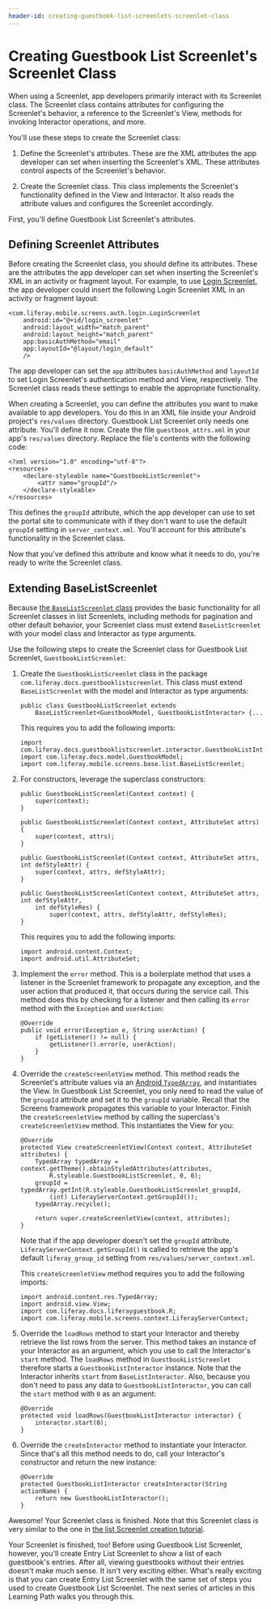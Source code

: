```yaml
---
header-id: creating-guestbook-list-screenlets-screenlet-class
---
```


# Creating Guestbook List Screenlet's Screenlet Class

When using a Screenlet, app developers primarily interact with its Screenlet 
class. The Screenlet class contains attributes for configuring the Screenlet's 
behavior, a reference to the Screenlet's View, methods for invoking Interactor 
operations, and more. 

You'll use these steps to create the Screenlet class: 

1.  Define the Screenlet's attributes. These are the XML attributes the app 
    developer can set when inserting the Screenlet's XML. These attributes 
    control aspects of the Screenlet's behavior. 

2.  Create the Screenlet class. This class implements the Screenlet's 
    functionality defined in the View and Interactor. It also reads the 
    attribute values and configures the Screenlet accordingly. 

First, you'll define Guestbook List Screenlet's attributes. 

## Defining Screenlet Attributes

Before creating the Screenlet class, you should define its attributes. These are 
the attributes the app developer can set when inserting the Screenlet's XML in 
an activity or fragment layout. For example, to use 
[Login Screenlet](/docs/6-2/reference/-/knowledge_base/r/loginscreenlet-for-android), 
the app developer could insert the following Login Screenlet XML in an activity 
or fragment layout: 

    <com.liferay.mobile.screens.auth.login.LoginScreenlet
        android:id="@+id/login_screenlet"
        android:layout_width="match_parent"
        android:layout_height="match_parent"
        app:basicAuthMethod="email"
        app:layoutId="@layout/login_default"
        />

The app developer can set the `app` attributes `basicAuthMethod` and `layoutId` 
to set Login Screenlet's authentication method and View, respectively. The 
Screenlet class reads these settings to enable the appropriate functionality. 

When creating a Screenlet, you can define the attributes you want to make 
available to app developers. You do this in an XML file inside your Android 
project's `res/values` directory. Guestbook List Screenlet only needs one 
attribute. You'll define it now. Create the file `guestbook_attrs.xml` in your 
app's `res/values` directory. Replace the file's contents with the following 
code: 

    <?xml version="1.0" encoding="utf-8"?>
    <resources>
        <declare-styleable name="GuestbookListScreenlet">
            <attr name="groupId"/>
        </declare-styleable>
    </resources>

This defines the `groupId` attribute, which the app developer can use to set the 
portal site to communicate with if they don't want to use the default `groupId` 
setting in `server_context.xml`. You'll account for this attribute's 
functionality in the Screenlet class. 

Now that you've defined this attribute and know what it needs to do, you're 
ready to write the Screenlet class. 

## Extending BaseListScreenlet

Because 
[the `BaseListScreenlet` class](https://github.com/liferay/liferay-screens/blob/master/android/library/src/main/java/com/liferay/mobile/screens/base/list/BaseListScreenlet.java) 
provides the basic functionality for all Screenlet classes in list Screenlets, 
including methods for pagination and other default behavior, your Screenlet 
class must extend `BaseListScreenlet` with your model class and Interactor as 
type arguments. 

Use the following steps to create the Screenlet class for Guestbook List 
Screenlet, `GuestbookListScreenlet`:

1.  Create the `GuestbookListScreenlet` class in the package 
    `com.liferay.docs.guestbooklistscreenlet`. This class must extend 
    `BaseListScreenlet` with the model and Interactor as type arguments: 

        public class GuestbookListScreenlet extends 
            BaseListScreenlet<GuestbookModel, GuestbookListInteractor> {...

    This requires you to add the following imports: 

        import com.liferay.docs.guestbooklistscreenlet.interactor.GuestbookListInteractor;
        import com.liferay.docs.model.GuestbookModel;
        import com.liferay.mobile.screens.base.list.BaseListScreenlet;

2.  For constructors, leverage the superclass constructors: 

        public GuestbookListScreenlet(Context context) {
            super(context);
        }

        public GuestbookListScreenlet(Context context, AttributeSet attrs) {
            super(context, attrs);
        }

        public GuestbookListScreenlet(Context context, AttributeSet attrs, int defStyleAttr) {
            super(context, attrs, defStyleAttr);
        }

        public GuestbookListScreenlet(Context context, AttributeSet attrs, int defStyleAttr, 
            int defStyleRes) {
                super(context, attrs, defStyleAttr, defStyleRes);
        }

    This requires you to add the following imports: 

        import android.content.Context;
        import android.util.AttributeSet;

3.  Implement the `error` method. This is a boilerplate method that uses a 
    listener in the Screenlet framework to propagate any exception, and the 
    user action that produced it, that occurs during the service call. This 
    method does this by checking for a listener and then calling its `error` 
    method with the `Exception` and `userAction`: 

        @Override
        public void error(Exception e, String userAction) {
            if (getListener() != null) {
                getListener().error(e, userAction);
            }
        }

4.  Override the `createScreenletView` method. This method reads the Screenlet's 
    attribute values via an 
    [Android `TypedArray`](https://developer.android.com/reference/android/content/res/TypedArray.html), 
    and instantiates the View. In Guestbook List Screenlet, you only need to 
    read the value of the `groupId` attribute and set it to the `groupId` 
    variable. Recall that the Screens framework propagates this variable to your 
    Interactor. Finish the `createScreenletView` method by calling the 
    superclass's `createScreenletView` method. This instantiates the View for 
    you: 

        @Override
        protected View createScreenletView(Context context, AttributeSet attributes) {
            TypedArray typedArray = context.getTheme().obtainStyledAttributes(attributes, 
                R.styleable.GuestbookListScreenlet, 0, 0);
            groupId = typedArray.getInt(R.styleable.GuestbookListScreenlet_groupId, 
                (int) LiferayServerContext.getGroupId());
            typedArray.recycle();

            return super.createScreenletView(context, attributes);
        }

    Note that if the app developer doesn't set the `groupId` attribute, 
    `LiferayServerContext.getGroupId()` is called to retrieve the app's default 
    `liferay_group_id` setting from `res/values/server_context.xml`. 

    This `createScreenletView` method requires you to add the following imports: 

        import android.content.res.TypedArray;
        import android.view.View;
        import com.liferay.docs.liferayguestbook.R;
        import com.liferay.mobile.screens.context.LiferayServerContext;

5.  Override the `loadRows` method to start your Interactor and thereby retrieve 
    the list rows from the server. This method takes an instance of your 
    Interactor as an argument, which you use to call the Interactor's `start` 
    method. The `loadRows` method in `GuestbookListScreenlet` therefore starts a 
    `GuestbookListInteractor` instance. Note that the Interactor inherits 
    `start` from `BaseListInteractor`. Also, because you don't need to pass any 
    data to `GuestbookListInteractor`, you can call the `start` method with `0` 
    as an argument: 

        @Override
        protected void loadRows(GuestbookListInteractor interactor) {
            interactor.start(0);
        }

6.  Override the `createInteractor` method to instantiate your Interactor. Since 
    that's all this method needs to do, call your Interactor's constructor and 
    return the new instance: 

        @Override
        protected GuestbookListInteractor createInteractor(String actionName) {
            return new GuestbookListInteractor();
        }

Awesome! Your Screenlet class is finished. Note that this Screenlet class is 
very similar to the one in 
[the list Screenlet creation tutorial](/docs/6-2/tutorials/-/knowledge_base/t/creating-android-list-screenlets#creating-the-screenlet-class). 

Your Screenlet is finished, too! Before using Guestbook List Screenlet, however, 
you'll create Entry List Screenlet to show a list of each guestbook's entries. 
After all, viewing guestbooks without their entries doesn't make much sense. It 
isn't very exciting either. What's really exciting is that you can create Entry 
List Screenlet with the same set of steps you used to create Guestbook List 
Screenlet. The next series of articles in this Learning Path walks you through 
this. 
